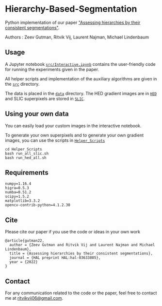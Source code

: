 # Hierarchy-Based-Segmentation
Python implementation of our paper ["Assessing hierarchies by their consistent segmentations"](https://hal.archives-ouvertes.fr/hal-03633805).

Authors : Zeev Gutman, Ritvik Vij, Laurent Najman, Michael Lindenbaum

## Usage

A Jupyter notebook [`src/Interactive.ipynb`](https://github.com/ritvik06/Hierarchy-Based-Segmentation/blob/main/src/Interactive.ipynb) contains the user-friendly code for running the experiments given in the paper. 

All helper scripts and implementation of the auxiliary algorithms are given in the [`src`](https://github.com/ritvik06/Hierarchy-Based-Segmentation/blob/main/src/) directory.

The data is placed in the [`data`](https://github.com/ritvik06/Hierarchy-Based-Segmentation/blob/main/data/) directory. The HED gradient images are in [`HED`](https://github.com/ritvik06/Hierarchy-Based-Segmentation/blob/main/HED/) and SLIC superpixels are stored in [`SLIC`](https://github.com/ritvik06/Hierarchy-Based-Segmentation/blob/main/SLIC/).

## Using your own data
You can easily load your custom images in the interactive notebook.

To generate your own superpixels and to generate your own gradient images, you can use the scripts in [`Helper_Scripts`](https://github.com/ritvik06/Hierarchy-Based-Segmentation/blob/main/Helper_Scripts/)

```
cd Helper_Scripts
bash run_all_slic.sh
bash run_hed_all.sh
```

## Requirements
```
numpy=1.16.4
higra=0.5.3
numba=0.51.2
scipy=1.5.2
matplotlib=3.3.2
opencv-contrib-python=4.1.2.30
```

## Cite
Please cite our paper if you use the code or ideas in your own work
```
@article{gutman22,
  author = {Zeev Gutman and Ritvik Vij and Laurent Najman and Michael Lindenbaum},
  title = {Assessing hierarchies by their consistent segmentations},
  journal = {HAL preprint HAL:hal-03633805},
  year = {2022}
}

```

## Contact
For any communication related to the code or the paper, feel free to contact me at ritvikvij06@gmail.com.

